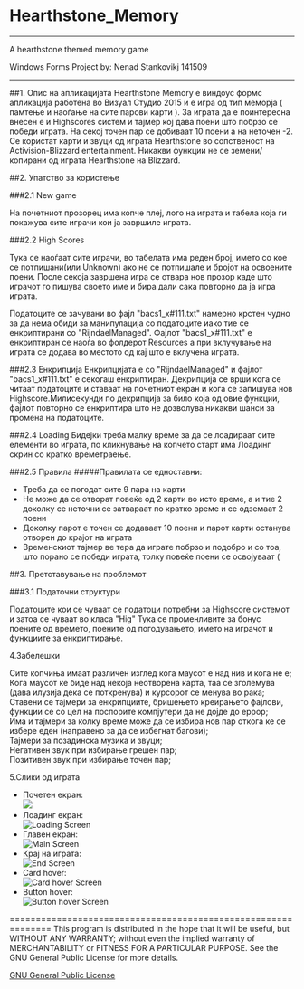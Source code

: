 # Hearthstone_Memory
--------------------
A hearthstone themed memory game

Windows Forms Project by: 
Nenad Stankovikj 141509


---
##1. Опис на апликацијата
Hearthstone Memory е виндоус формс апликација работена во Визуал Студио 2015 и е игра од тип меморја ( памтење и наоѓање на сите парови карти ).
За играта да е поинтересна внесен е и Highscores систем и тајмер кој дава поени што побрзо се победи играта. На секој точен пар се добиваат 10 поени а на неточен -2.
Се користат карти и звуци од играта Hearthstone во сопственост на Activision-Blizzard entertainment. 
Никакви функции не се земени/копирани од играта Hearthstone на Blizzard.

##2. Упатство за користењe

###2.1 New game

На почетниот прозорец има копче плеј, лого на играта и табела која ги покажува сите играчи кои ја завршиле играта.

###2.2 High Scores

Тука се наоѓаат сите играчи, во табелата има реден број, името со кое се потпишани(или Unknown) ако не се потпишале и бројот на освоените поени.
После секоја завршена игра се отвара нов прозор каде што играчот го пишува своето име и бира дали сака повторно да ја игра играта.

Податоците се зачувани во фајл "bacs1_x#111.txt" намерно крстен чудно за да нема обиди за манипулација со податоците иако тие се
енкриптирани со "RijndaelManaged". Фајлот "bacs1_x#111.txt" е енкриптиран се наоѓа во фолдерот Resources а при вклучување на играта 
се додава во местото од кај што е вклучена играта.

###2.3 Енкрипција
Енкрипцијата е со "RijndaelManaged" и фајлот  "bacs1_x#111.txt" е секогаш енкриптиран. Декрипција се врши кога се читаат податоците и ставаат 
на почетниот екран и кога се запишува нов Highscore.Милисекунди по декрипција за било која од овие функции, фајлот повторно се енкриптира
што не дозволува никакви шанси за промена на податоците.

###2.4 Loading
Бидејки треба малку време за да се лоадираат сите елементи во играта, по кликнување на копчето старт има Лоадинг скрин со кратко времетраење. 

###2.5 Правила
#####Правилата се едноставни:

* Треба да се погодат сите 9 пара на карти
* Не може да се отворат повеќе од 2 карти во исто време, а и тие 2 доколку се неточни се затвараат по кратко време и се одземаат 2 поени
* Доколку парот е точен се додаваат 10 поени и парот карти останува отворен до крајот на играта 
* Временскиот тајмер ве тера да играте побрзо и подобро и со тоа, што порано се победи играта, толку повеќе поени се освојуваат (


##3. Претставување на проблемот

###3.1 Податочни структури

Податоците кои се чуваат се податоци потребни за Highscore системот и затоа се чуваат во класа "Hig"
Тука се променливите за бонус поените од времето, поените од погодувањето, името на играчот и функциите за енкриптирање.

4.Забелешки

Сите копчиња имаат различен изглед кога маусот е над нив и кога не е;<br />
Кога маусот ке биде над некоја неотворена карта, таа се зголемува (дава илузија дека се поткренува) и курсорот се менува во рака;<br />
Ставени се тајмери за енкрипциите, бришењето креирањето фајлови, функции се со цел на поспорите компјутери да не дојде до еррор;<br />
Има и тајмери за колку време може да се избира нов пар откога ке се избере еден (направено за да се избегнат багови);<br />
Тајмери за позадинска музика и звуци;<br />
Негативен звук при избирање грешен пар;<br />
Позитивен звук при избирање точен пар;<br />

5.Слики од играта
<ul>
<li> Почетен екран: <br />
<img src="http://i.imgur.com/KsnyCQl.png alt="Start Screen"/> </li>
<li> Лоадинг екран:<br />
<img src="http://i.imgur.com/efUZPvs.png"alt="Loading Screen"/> </li>
<li> Главен екран: <br />
<img src="http://i.imgur.com/uvEYWgl.png"alt="Main Screen"/> </li>
<li> Крај на играта: <br />
<img src="http://i.imgur.com/eJ6cn2U.png"alt="End Screen"/> </li>
<li> Card hover:<br />
<img src="http://i.imgur.com/Vm3OI16.png"alt="Card hover Screen"/> </li>
<li> Button hover:<br />
<img src="http://i.imgur.com/Cdjjc2A.png" alt="Button hover Screen"/> </li>
</ul> 
 

==============================================================
This program is distributed in the hope that it will be useful,
but WITHOUT ANY WARRANTY; without even the implied warranty of
MERCHANTABILITY or FITNESS FOR A PARTICULAR PURPOSE.  See the
GNU General Public License for more details.

[GNU General Public License](https://github.com/NatashaL/Sudoku/blob/master/COPYING.md)


